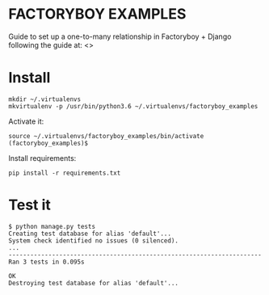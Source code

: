 FACTORYBOY EXAMPLES
=======================

Guide to set up a one-to-many relationship in Factoryboy + Django
following the guide at: <>


# Install

	mkdir ~/.virtualenvs
    mkvirtualenv -p /usr/bin/python3.6 ~/.virtualenvs/factoryboy_examples

Activate it:

	source ~/.virtualenvs/factoryboy_examples/bin/activate
	(factoryboy_examples)$

Install requirements:

    pip install -r requirements.txt

# Test it

	$ python manage.py tests
	Creating test database for alias 'default'...
	System check identified no issues (0 silenced).
	...
	----------------------------------------------------------------------
	Ran 3 tests in 0.095s

	OK
	Destroying test database for alias 'default'...
